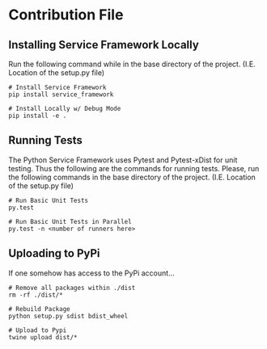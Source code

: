 
# Contribution File

## Installing Service Framework Locally
Run the following command while in the base directory of the project.
(I.E. Location of the setup.py file)
```
# Install Service Framework
pip install service_framework

# Install Locally w/ Debug Mode
pip install -e .
```


## Running Tests
The Python Service Framework uses Pytest and Pytest-xDist for unit testing.
Thus the following are the commands for running tests.
Please, run the following commands in the base directory of the project.
(I.E. Location of the setup.py file)
```
# Run Basic Unit Tests
py.test

# Run Basic Unit Tests in Parallel
py.test -n <number of runners here>
```


## Uploading to PyPi

If one somehow has access to the PyPi account...

```
# Remove all packages within ./dist
rm -rf ./dist/*

# Rebuild Package
python setup.py sdist bdist_wheel

# Upload to Pypi
twine upload dist/*
```


